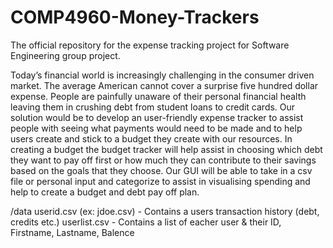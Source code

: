 # COMP4960-Money-Trackers
The official repository for the expense tracking project for Software Engineering group project.

Today’s financial world is increasingly challenging in the consumer driven market. The average American cannot cover a surprise five hundred dollar expense. People are painfully unaware of their personal financial health leaving them in crushing debt from student loans to credit cards.
Our solution would be to develop an user-friendly expense tracker to assist people with seeing what payments would need to be made and to help users create and stick to a budget they create with our resources. In creating a budget the budget tracker will help assist in choosing which debt they want to pay off first or how much they can contribute to their savings based on the goals that they choose. 
Our GUI will be able to take in a csv file or personal input and categorize to assist in visualising spending and help to create a budget and debt pay off plan. 

/data
userid.csv (ex: jdoe.csv) - Contains a users transaction history (debt, credits etc.)
userlist.csv - Contains a list of eacher user & their ID, Firstname, Lastname, Balence
